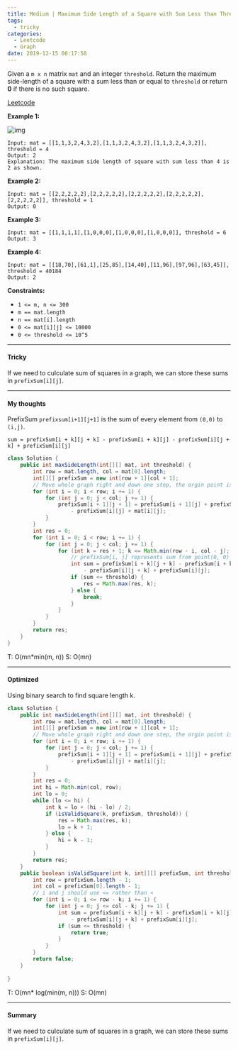 ```yaml
---
title: Medium | Maximum Side Length of a Square with Sum Less than Threshold 1292
tags:
  - tricky
categories:
  - Leetcode
  - Graph
date: 2019-12-15 00:17:58
---
```


Given a `m x n` matrix `mat` and an integer `threshold`. Return the maximum side-length of a square with a sum less than or equal to `threshold` or return **0** if there is no such square.

[Leetcode](https://leetcode.com/problems/maximum-side-length-of-a-square-with-sum-less-than-or-equal-to-threshold/)

<!--more-->

**Example 1:**

![img](https://assets.leetcode.com/uploads/2019/12/05/e1.png)

```
Input: mat = [[1,1,3,2,4,3,2],[1,1,3,2,4,3,2],[1,1,3,2,4,3,2]], threshold = 4
Output: 2
Explanation: The maximum side length of square with sum less than 4 is 2 as shown.
```

**Example 2:**

```
Input: mat = [[2,2,2,2,2],[2,2,2,2,2],[2,2,2,2,2],[2,2,2,2,2],[2,2,2,2,2]], threshold = 1
Output: 0
```

**Example 3:**

```
Input: mat = [[1,1,1,1],[1,0,0,0],[1,0,0,0],[1,0,0,0]], threshold = 6
Output: 3
```

**Example 4:**

```
Input: mat = [[18,70],[61,1],[25,85],[14,40],[11,96],[97,96],[63,45]], threshold = 40184
Output: 2
```

**Constraints:**

- `1 <= m, n <= 300`
- `m == mat.length`
- `n == mat[i].length`
- `0 <= mat[i][j] <= 10000`
- `0 <= threshold <= 10^5`

---

#### Tricky 

If we need to culculate sum of squares in a graph, we can store these sums in `prefixSum[i][j]`.

---

#### My thoughts 

PrefixSum `prefixsum[i+1][j+1]` is the sum of every element from `(0,0)` to `(i,j)`.

`sum = prefixSum[i + k][j + k] - prefixSum[i + k][j] - prefixSum[i][j + k] + prefixSum[i][j]`

```java
class Solution {
    public int maxSideLength(int[][] mat, int threshold) {
        int row = mat.length, col = mat[0].length;
        int[][] prefixSum = new int[row + 1][col + 1];
        // Move whole graph right and down one step, the orgin point is (1, 1)
        for (int i = 0; i < row; i += 1) {
            for (int j = 0; j < col; j += 1) {
                prefixSum[i + 1][j + 1] = prefixSum[i + 1][j] + prefixSum[i][j + 1] 
                    - prefixSum[i][j] + mat[i][j];
            }
        }
        int res = 0;
        for (int i = 0; i < row; i += 1) {
            for (int j = 0; j < col; j += 1) {
                for (int k = res + 1; k <= Math.min(row - i, col - j); k += 1) {
                    // prefixSum[i, j] represents sum from point(0, 0) to point(i-1, j-1)
                    int sum = prefixSum[i + k][j + k] - prefixSum[i + k][j] 
                        - prefixSum[i][j + k] + prefixSum[i][j];
                    if (sum <= threshold) {
                        res = Math.max(res, k);
                    } else {
                        break;
                    }
                }
            }
        }
        return res;
    }
}
```

T: O(mn*min(m, n)) S: O(mn)

---

#### Optimized 

Using binary search to find square length k.

```java
class Solution {
    public int maxSideLength(int[][] mat, int threshold) {
        int row = mat.length, col = mat[0].length;
        int[][] prefixSum = new int[row + 1][col + 1];
        // Move whole graph right and down one step, the orgin point is (1, 1)
        for (int i = 0; i < row; i += 1) {
            for (int j = 0; j < col; j += 1) {
                prefixSum[i + 1][j + 1] = prefixSum[i + 1][j] + prefixSum[i][j + 1] 
                    - prefixSum[i][j] + mat[i][j];
            }
        }
        int res = 0;
        int hi = Math.min(col, row);
        int lo = 0;
        while (lo <= hi) {
            int k = lo + (hi - lo) / 2;
            if (isValidSquare(k, prefixSum, threshold)) {
                res = Math.max(res, k);
                lo = k + 1;
            } else {
                hi = k - 1;
            }
        }
        return res;
    }
    public boolean isValidSquare(int k, int[][] prefixSum, int threshold) {
        int row = prefixSum.length - 1;
        int col = prefixSum[0].length - 1;
        // i and j should use <= rather than <
        for (int i = 0; i <= row - k; i += 1) {
            for (int j = 0; j <= col - k; j += 1) {
                int sum = prefixSum[i + k][j + k] - prefixSum[i + k][j] 
                    - prefixSum[i][j + k] + prefixSum[i][j];
                if (sum <= threshold) {
                    return true;
                }
            }
        }
        return false;
    }
    
}
```

T: O(mn* log(min(m, n))) S: O(mn)

---

#### Summary 

If we need to culculate sum of squares in a graph, we can store these sums in `prefixSum[i][j]`.

